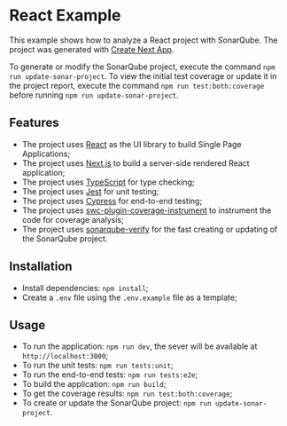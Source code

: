 # React Example
This example shows how to analyze a React project with SonarQube. The project was generated with [Create Next App](https://nextjs.org/docs/api-reference/create-next-app).

To generate or modify the SonarQube project, execute the command `npm run update-sonar-project`. To view the initial test coverage or update it in the project report, execute the command `npm run test:both:coverage` before running `npm run update-sonar-project`.

## Features
- The project uses [React](https://reactjs.org/) as the UI library to build Single Page Applications;
- The project uses [Next.js](https://nextjs.org/) to build a server-side rendered React application;
- The project uses [TypeScript](https://www.typescriptlang.org/) for type checking;
- The project uses [Jest](https://jestjs.io/) for unit testing;
- The project uses [Cypress](https://www.cypress.io/) for end-to-end testing;
- The project uses [swc-plugin-coverage-instrument](https://github.com/kwonoj/swc-plugin-coverage-instrument) to instrument the code for coverage analysis;
- The project uses [sonarqube-verify](https://github.com/jlmwork/sonarqube-verify) for the fast creating or updating of the SonarQube project.

## Installation
- Install dependencies: `npm install`;
- Create a `.env` file using the `.env.example` file as a template;

## Usage
- To run the application: `npm run dev`, the sever will be available at `http://localhost:3000`;
- To run the unit tests: `npm run tests:unit`;
- To run the end-to-end tests: `npm run tests:e2e`;
- To build the application: `npm run build`;
- To get the coverage results: `npm run test:both:coverage`;
- To create or update the SonarQube project: `npm run update-sonar-project`.
